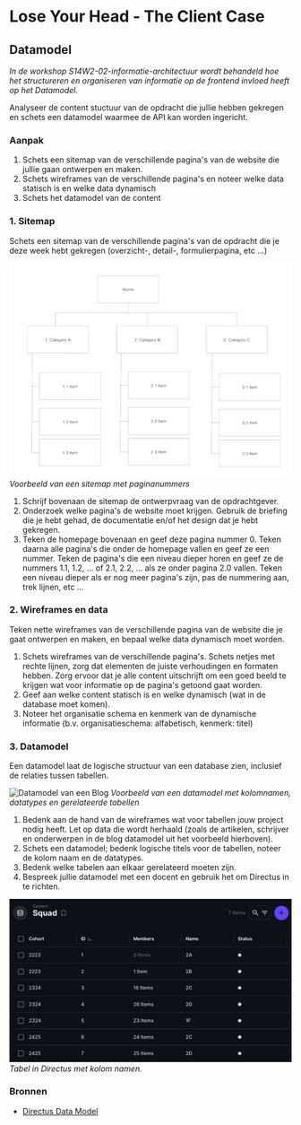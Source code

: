 # Lose Your Head - The Client Case

## Datamodel

_In de workshop S14W2-02-informatie-architectuur wordt behandeld hoe het structureren en organiseren van informatie op de frontend invloed heeft op het Datamodel._

Analyseer de content stuctuur van de opdracht die jullie hebben gekregen en schets een datamodel waarmee de API kan worden ingericht.

### Aanpak

1. Schets een sitemap van de verschillende pagina's van de website die jullie gaan ontwerpen en maken.
2. Schets wireframes van de verschillende pagina's en noteer welke data statisch is en welke data dynamisch
3. Schets het datamodel van de content


### 1. Sitemap
Schets een sitemap van de verschillende pagina's van de opdracht die je deze week hebt gekregen (overzicht-, detail-, formulierpagina, etc ...)

![Sitemap](sitemap.png)
*Voorbeeld van een sitemap met paginanummers*

1. Schrijf bovenaan de sitemap de ontwerpvraag van de opdrachtgever.
2. Onderzoek welke pagina's de website moet krijgen. Gebruik de briefing die je hebt gehad, de documentatie en/of het design dat je hebt gekregen.
3. Teken de homepage bovenaan en geef deze pagina nummer 0. Teken daarna alle pagina's die onder de homepage vallen en geef ze een nummer. Teken de pagina's die een niveau dieper horen en geef ze de nummers 1.1, 1.2, ... of 2.1, 2.2, ... als ze onder pagina 2.0 vallen. Teken een niveau dieper als er nog meer pagina's zijn, pas de nummering aan, trek lijnen, etc ...




### 2. Wireframes en data
Teken nette wireframes van de verschillende pagina van de website die je gaat ontwerpen en maken, en bepaal welke data dynamisch moet worden. 

1. Schets wireframes van de verschillende pagina's. Schets netjes met rechte lijnen, zorg dat elementen de juiste verhoudingen en formaten hebben. Zorg ervoor dat je alle content uitschrijft om een goed beeld te krijgen wat voor informatie op de pagina's getoond gaat worden.
2. Geef aan welke content statisch is en welke dynamisch (wat in de database moet komen).
3. Noteer het organisatie schema en kenmerk van de dynamische informatie (b.v. organisatieschema: alfabetisch, kenmerk: titel)




### 3. Datamodel
Een datamodel laat de logische structuur van een database zien, inclusief de relaties tussen tabellen.

![Datamodel van een Blog](datamodel.png)
*Voorbeeld van een datamodel met kolomnamen, datatypes en gerelateerde tabellen*

1. Bedenk aan de hand van de wireframes wat voor tabellen jouw project nodig heeft. Let op data die wordt herhaald (zoals de artikelen, schrijver en onderwerpen in de blog datamodel uit het voorbeeld hierboven).
2. Schets een datamodel; bedenk logische titels voor de tabellen, noteer de kolom naam en de datatypes.
3. Bedenk welke tabelen aan elkaar gerelateerd moeten zijn.
4. Bespreek jullie datamodel met een docent en gebruik het om Directus in te richten.

![Tabel in Directus](directus-tabel.png)
*Tabel in Directus met kolom namen.*


### Bronnen

- [Directus Data Model](https://docs.directus.io/app/data-model.html)
